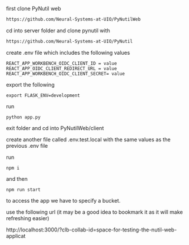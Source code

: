 first clone PyNutil web
```bash
https://github.com/Neural-Systems-at-UIO/PyNutilWeb
```
cd into server folder and clone pynutil with 
```bash
https://github.com/Neural-Systems-at-UIO/PyNutil
```
create .env file which includes the following values
```
REACT_APP_WORKBENCH_OIDC_CLIENT_ID = value
REACT_APP_OIDC_CLIENT_REDIRECT_URL = value
REACT_APP_WORKBENCH_OIDC_CLIENT_SECRET= value
```
export the following
```
export FLASK_ENV=development
```
run 
```
python app.py
```
exit folder and cd into PyNutilWeb/client

create another  file called .env.test.local with the same values as the previous .env file

run 
```
npm i
```
and then 
```
npm run start
```

to access the app we have to specify a bucket. 

use the following url (it may be a good idea to bookmark it as it will make refreshing easier)

http://localhost:3000/?clb-collab-id=space-for-testing-the-nutil-web-applicat
